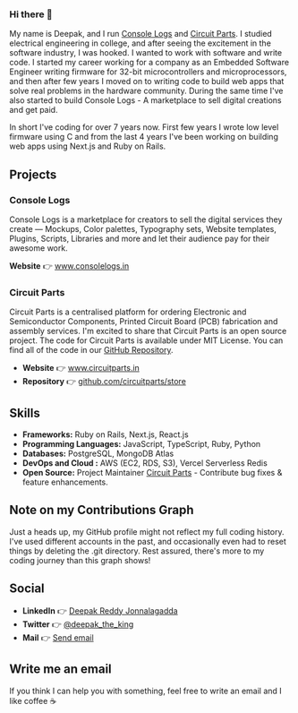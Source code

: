 ### Hi there 👋
My name is Deepak, and I run <a href="https://consolelogs.in" target="_blank">Console Logs</a> and <a href="https://circuitparts.in" target="_blank">Circuit Parts</a>. I studied electrical engineering in college, and after seeing the excitement in the software industry, I was hooked. I wanted to work with software and write code. I started my career working for a company as an Embedded Software Engineer writing firmware for 32-bit microcontrollers and microprocessors, and then after few years I moved on to writing code to build web apps that solve real problems in the hardware community. During the same time I've also started to build Console Logs - A marketplace to sell digital creations and get paid.

In short I've coding for over 7 years now. First few years I wrote low level firmware using C and from the last 4 years I've been working on building web apps using Next.js and Ruby on Rails.

## Projects

### Console Logs
Console Logs is a marketplace for creators to sell the digital services they create — Mockups, Color palettes, Typography sets, Website templates, Plugins, Scripts, Libraries and more and let their audience pay for their awesome work.

  **Website** 👉 <a href="https://consolelogs.in" target="_blank">www.consolelogs.in</a>

### Circuit Parts
Circuit Parts is a centralised platform for ordering Electronic and Semiconductor Components, Printed Circuit Board (PCB) fabrication and assembly services. I'm excited to share that Circuit Parts is an open source project. The code for Circuit Parts is available under MIT License. You can find all of the code in our <a href="https://github.com/circuitparts/store" target="_blank">GitHub Repository</a>.

- **Website** 👉 <a href="https://circuitparts.in" target="_blank">www.circuitparts.in</a>
- **Repository** 👉 <a href="https://github.com/circuitparts/store" target="_blank">github.com/circuitparts/store</a>

## Skills
- **Frameworks:** Ruby on Rails, Next.js, React.js
- **Programming Languages:** JavaScript, TypeScript, Ruby, Python
- **Databases:** PostgreSQL, MongoDB Atlas
- **DevOps and Cloud :** AWS (EC2, RDS, S3), Vercel Serverless Redis
- **Open Source:** Project Maintainer [Circuit Parts](https://github.com/circuitparts/store) - Contribute bug fixes & feature enhancements.

## Note on my Contributions Graph
Just a heads up, my GitHub profile might not reflect my full coding history. I've used different accounts in the past, and occasionally even had to reset things by deleting the .git directory.  Rest assured, there's more to my coding journey than this graph shows! 

## Social
- **LinkedIn** 👉 <a href="https://www.linkedin.com/in/deepak-reddy-jonnalagadda/" target="_blank">Deepak Reddy Jonnalagadda</a>
- **Twitter** 👉 <a href="https://twitter.com/deepak_the_king" target="_blank">@deepak_the_king</a>
- **Mail** 👉 <a href="mailto:deepakreddy.jdr@gmail.com">Send email</a>

## Write me an email
If you think I can help you with something, feel free to write an email and I like coffee ☕️
